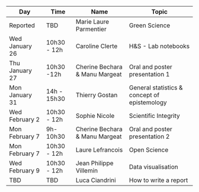 ﻿|Day| Time |Name|Topic|
|--|--|--|--|
|Reported|TBD|Marie Laure Parmentier|Green Science|
|Wed January 26|10h30 - 12h|Caroline Clerte|H&S - Lab notebooks|
|Thu January 27|10h30 -12h|Cherine Bechara & Manu Margeat|Oral and poster presentation 1|
|Mon January 31|14h - 15h30|Thierry Gostan|General statistics & concept of epistemology|
|Wed February 2|10h30 - 12h|Sophie Nicole|Scientific Integrity|
|Mon February 7|9h-10h30|Cherine Bechara & Manu Margeat|Oral and poster presentation 2|
|Mon February 7|10h30 - 12h|Laure Lefrancois|Open Science|
|Wed February 9|10h30 - 12h|Jean Philippe Villemin|Data visualisation|
|TBD|TBD|Luca Ciandrini|How to write a report|




